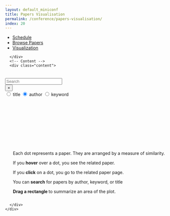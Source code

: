 ```yaml
---
layout: default_miniconf
title: Papers Visualisation
permalink: /conference/papers-visualisation/
index: 20
---
```



<!-- User Overrides -->
     

<div class="container">
  <!-- Tabs -->
  <div class="tabs">
        
<ul class="nav nav-pills justify-content-center">
  <li class="nav-item">
  <a class="nav-link text-muted" href="{{site.baseurl}}/conference/schedule/">Schedule</a>
  </li>
  <li class="nav-item">
    <a class="nav-link text-muted" href="{{site.baseurl}}/conference/papers/">Browse Papers</a>
  </li>
  <li class="nav-item active">
    <a
      class="nav-link text-muted active"
      data-toggle="tab"
      href="#"
      role="tab"
      aria-controls="nav-home"
      aria-selected="true"
      >Visualization
    </a>
  </li>
</ul>


      </div>
      <!-- Content -->
      <div class="content">
        
<div class="container-lg" id="container" style="padding-top: 20px;">
  <div class="row py-3">
    <div class="col-12 col-sm-6 col-lg-4">
      <div class="input-group mb-3">
        <input
          type="text"
          class="form-control typeahead_all"
          placeholder="Search"
        />
        <div class="input-group-append">
          <button
            class="btn btn-outline-secondary typeahead_all_clear"
            type="button"
          >
            &times;
          </button>
        </div>
      </div>
    </div>
    <div
      class="col-12 col-sm-6 col-lg-4 text-center"
      style="margin-bottom: 10px;"
    >
      <div class="btn-group btn-group-toggle filter_option">
        <label
          class="btn btn-outline-secondary"
          data-tippy-content="Search for papers titles"
        >
          <input
            type="radio"
            name="options"
            value="titles"
            autocomplete="off"
          />
          title
        </label>
        <label
          class="btn btn-outline-secondary active"
          data-tippy-content="Search for papers from specific authors"
        >
          <input
            type="radio"
            name="options"
            value="authors"
            autocomplete="off"
            checked
          />
          author
        </label>
        <label
          class="btn btn-outline-secondary"
          data-tippy-content="Search for papers with specific keywords"
        >
          <input
            type="radio"
            name="options"
            value="keywords"
            autocomplete="off"
          />
          keyword
        </label>
      </div>
    </div>
  </div>
  <div class="row py-3" style="margin-top: 10px; text-align: center;">
    <div class="card" style="margin-right: -40px;">
      <div class="card-header">
        <div id="outer_svg" style="display: inline-block; vertical-align: top;">
          <svg class="plot" style="display: block;"></svg>
        </div>
        <div
          class="results"
          style="display: inline-block; vertical-align: top; text-align: left;"
        >
          <div style="display: block; overflow-y: auto;" id="table_info">
            <div id="explain_text_plot">
              <p>
                Each dot represents a paper. They are arranged by a measure of
                similarity.
              </p>
              <p>If you <b>hover</b> over a dot, you see the related paper.</p>
              <p>
                If you <b>click</b> on a dot, you go to the related paper page.
              </p>
              <p>
                You can <b>search</b> for papers by author, keyword, or title
              </p>
              <p><b>Drag a rectangle </b> to summarize an area of the plot.</p>
            </div>
            <div id="summary_selection" style=""></div>
            <div style="overflow-y: auto; bottom: 0; margin-top: 5pt;">
              <div id="sel_papers"></div>
            </div>
          </div>
        </div>
      </div>
    </div>
  </div>
</div>

<script src="{{site.baseurl}}/static/js/little_helpers.js"></script>
<script src="{{site.baseurl}}/static/js/persistor.js"></script>
<script src="{{site.baseurl}}/static/js/paper_vis.js"></script>

<script>
  $(document).ready(function () {
    start();
    tippy("[data-tippy-content]", { trigger: "mouseenter focus" });
  });
</script>

      </div>
    </div>
    
    

<div
  class="gdpr bg-dark text-light"
  style="padding: 10pt; position: fixed; bottom: 0; display: none;"
>
  We use cookies to store which papers have been visited.
  <div class="gdpr-btn btn btn-sm btn-info" style="margin-left: 15pt;">
    I agree
  </div>
</div>
<script src="{{site.baseurl}}/static/js/gdpr_cookies.js"></script>

